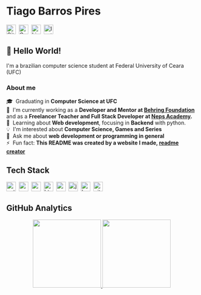# Tiago Barros Pires
<a href="https://www.github.com/tiagobpires" target="_blank"><img src="https://img.shields.io/badge/GitHub-100000?style=flat&logo=github&logoColor=white" alt="GitHub Badge" height="25"></a>&nbsp;
<a href="mailto:tiagobarrospires@gmail.com" target="_blank"><img src="https://img.shields.io/badge/Gmail-D14836?style=flat&logo=gmail&logoColor=white" alt="Gmail Badge" height="25"></a>&nbsp;
<a href="https://www.linkedin.com/in/tiagobpires" target="_blank"><img src="https://img.shields.io/badge/Linkedin-0077B5?style=flat&logo=linkedin&logoColor=white" alt="LinkedIn Badge" height="25"></a>&nbsp;
<a href="https://www.instagram.com/tiagobpires" target="_blank"><img src="https://img.shields.io/badge/Instagram-E4405F?style=flat&logo=instagram&logoColor=white" alt="Instagram Badge" height="25"></a>&nbsp;

<!-- ## <img src="https://media.giphy.com/media/hvRJCLFzcasrR4ia7z/giphy.gif" height="20px"> Hello World -->
## 👋 Hello World!

I'm a brazilian computer science student at Federal University of Ceara (UFC)

### About me
🎓 &nbsp;Graduating in **Computer Science at UFC**
<br/>🔭&nbsp; I'm currently working as a **Developer and Mentor at [Behring Foundation]([https://profectum.com.br/](https://fundacaobehring.org/))** and as a **Freelancer Teacher and Full Stack Developer at [Neps Academy](https://neps.academy/).**
<br/>🌱&nbsp; Learning about **Web development**, focusing in **Backend** with python.
<br/>💡&nbsp; I'm interested about **Computer Science, Games and Series**
<br/>💬&nbsp; Ask me about **web development or programming in general**
<br/>⚡&nbsp; Fun fact: **This README was created by a website I made, [readme creator](https://github.com/tiagobpires/readme-creator)**

## Tech Stack
<img src="https://img.shields.io/badge/Python-05122A?style=flat&logo=python" alt="python Badge" height="25">&nbsp;
<img src="https://img.shields.io/badge/C++-05122A?style=flat&logo=c%2B%2B&" alt="c++ Badge" height="25">&nbsp;
<img src="https://img.shields.io/badge/C-05122A?style=flat&logo=c" alt="c Badge" height="25">&nbsp;
<img src="https://img.shields.io/badge/Html5-05122A?style=flat&logo=html5" alt="html5 Badge" height="25">&nbsp;
<img src="https://img.shields.io/badge/Css3-05122A?style=flat&logo=css3" alt="css3 Badge" height="25">&nbsp;
<img src="https://img.shields.io/badge/Javascript-05122A?style=flat&logo=javascript" alt="javascript Badge" height="25">&nbsp;
<img src="https://img.shields.io/badge/Bootstrap-05122A?style=flat&logo=bootstrap" alt="bootstrap Badge" height="25">&nbsp;
<img src="https://img.shields.io/badge/Git-05122A?style=flat&logo=git" alt="git Badge" height="25">&nbsp;

## GitHub Analytics

<p align="center">
<a href="https://github.com/tiagobpires">

  <img height="180em" src="https://github-readme-stats.vercel.app/api?username=tiagobpires&theme=dracula&show_icons=true&include_all_commits=true&count_private=true">
  <img height="180em" src="https://github-readme-stats.vercel.app/api/top-langs/?username=tiagobpires&theme=dracula&layout=compact&langs_count=5">
</a>
</p>

